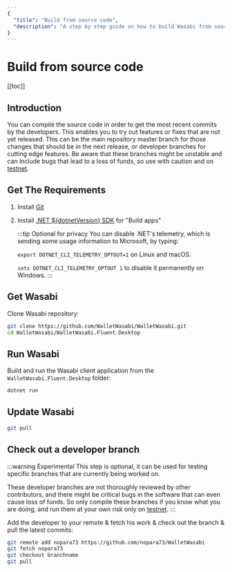 ```yaml
---
{
  "title": "Build from source code",
  "description": "A step by step guide on how to build Wasabi from source code. This is the Wasabi documentation, an archive of knowledge about the open-source, non-custodial and privacy-focused Bitcoin wallet for desktop."
}
---
```


# Build from source code

[[toc]]

## Introduction

You can compile the source code in order to get the most recent commits by the developers.
This enables you to try out features or fixes that are not yet released.
This can be the main repository master branch for those changes that should be in the next release, or developer branches for cutting edge features.
Be aware that these branches might be unstable and can include bugs that lead to a loss of funds, so use with caution and on [testnet](/using-wasabi/Testnet.md).

## Get The Requirements

1. Install [Git](https://git-scm.com/downloads)
2. Install [.NET ${dotnetVersion} SDK](https://dotnet.microsoft.com/download) for "Build apps"

	:::tip Optional for privacy
	You can disable .NET's telemetry, which is sending some usage information to Microsoft, by typing:

	`export DOTNET_CLI_TELEMETRY_OPTOUT=1` on Linux and macOS.

	`setx DOTNET_CLI_TELEMETRY_OPTOUT 1` to disable it permanently on Windows.
	:::

## Get Wasabi

Clone Wasabi repository:

```sh
git clone https://github.com/WalletWasabi/WalletWasabi.git
cd WalletWasabi/WalletWasabi.Fluent.Desktop
```

## Run Wasabi

Build and run the Wasabi client application from the `WalletWasabi.Fluent.Desktop` folder:

```sh
dotnet run
```

## Update Wasabi

```sh
git pull
```

## Check out a developer branch

:::warning Experimental
This step is optional, it can be used for testing specific branches that are currently being worked on.

These developer branches are not thoroughly reviewed by other contributors, and there might be critical bugs in the software that can even cause loss of funds.
So only compile these branches if you know what you are doing, and run them at your own risk only on [testnet](/using-wasabi/Testnet.md).
:::

Add the developer to your remote & fetch his work & check out the branch & pull the latest commits:

```sh
git remote add nopara73 https://github.com/nopara73/WalletWasabi
git fetch nopara73
git checkout branchname
git pull
```
